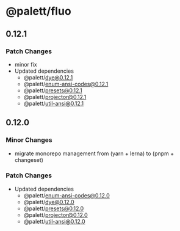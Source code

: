 # @palett/fluo

## 0.12.1

### Patch Changes

- minor fix
- Updated dependencies
  - @palett/dye@0.12.1
  - @palett/enum-ansi-codes@0.12.1
  - @palett/presets@0.12.1
  - @palett/projector@0.12.1
  - @palett/util-ansi@0.12.1

## 0.12.0

### Minor Changes

- migrate monorepo management from (yarn + lerna) to (pnpm + changeset)

### Patch Changes

- Updated dependencies
  - @palett/enum-ansi-codes@0.12.0
  - @palett/dye@0.12.0
  - @palett/presets@0.12.0
  - @palett/projector@0.12.0
  - @palett/util-ansi@0.12.0
